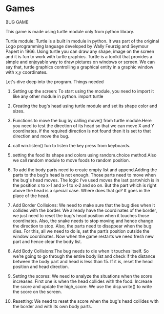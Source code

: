 # Games
BUG GAME

This game is made  using turtle module only from python library.

Turtle module:
              Turtle is a built in module in python. It was part of the original Logo programming language developed by Wally Feurzig and Seymour Papert in 1966. Using turtle you can draw any shape, image on the screen and it is fun to work with turtle graphics.
              Turtle is a toolkit that provides a simple and enjoyable way to draw pictures on windows or screen. We can say that, turtle graphics controlling a graphical entity in a graphic window with x,y coordinates.
              
              
 Let's dive deep into the program.
 Things needed
 
 1.   Setting up the screen:
                To start using the module, you need to import it like any other module in python.
                import turtle
            
 2.   Creating the bug's head using turtle module and set its shape color and sizes.
 
 
 3.   Functions to move the bug by calling move() from turtle module.Here you need to test the direction of its head so that we can move X and Y coordinates.
      if the required direction is not found then it is set to that direction and move the bug.
     
 4.   call win.listen() fun to listen the key press from keyboards.
 
 5.   setting the food its shape and colors using random.choice method.Also we call random module to move foods to random position.
 
 6.   To add the body parts need to create empty list and append.Adding the parts to the bug's head is not enough. Those parts need to move when the bug's head moves. The logic I’ve used moves the last partwhich is in the position x to x-1 and x-1 to x-2 and so on.
      But the part which is right above the head is a special case. Where does that go? It goes in the place of the head.
    
 7.   Add Border Collisions: We need to make sure that the bug dies when it collides with the border. We already have the coordinates of the border, we just need to reset the bug's head position when it touches those coordinates. Also, the snake needs to stop moving and hence change the direction to stop.
      Also, the parts need to disappear when the bug dies. For this, all we need to do is, set the part’s position outside the window coordinates. Now when the game restarts we need fresh new part and hence clear the body list.
    
 8.   Add Body Collisions:The bug needs to die when it touches itself. So we’re going to go through the entire body list and check if the distance between the body part and head is less than 15. If it is, reset the head position and head direction.
 
 9.   Setting the scores: We need to analyze the situations when the score increases. First one is when the head collides with the food. Increase the score and update the high_score. We use the disp.write() to write the score on the screen.
 
 10.  Resetting: We need to reset the score when the bug's head collides with the border and with its own body parts.
 
 
 

 
